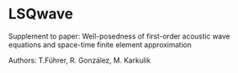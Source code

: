 # LSQwave

Supplement to paper: 
Well-posedness of first-order acoustic wave equations and space-time finite element approximation

Authors: T.F&uuml;hrer, R. Gonz&aacute;lez, M. Karkulik
